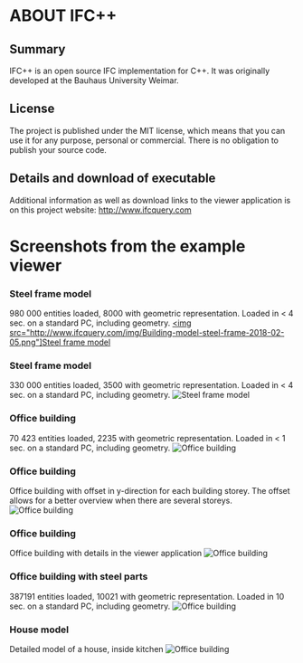 ABOUT IFC++
=============
## Summary
IFC++ is an open source IFC implementation for C++. It was originally developed at the Bauhaus University Weimar.

## License
The project is published under the MIT license, which means that you can use it for any purpose, personal or commercial. There is no obligation to publish your source code.

## Details and download of executable
Additional information as well as download links to the viewer application is on this project website: http://www.ifcquery.com


Screenshots from the example viewer
===========

 ### Steel frame model
 980 000 entities loaded, 8000 with geometric representation. Loaded in < 4 sec. on a standard PC, including geometry.
 [<img src="http://www.ifcquery.com/img/Building-model-steel-frame-2018-02-05.png"]Steel frame model](http://www.ifcquery.com/img/Building-model-steel-frame-2018-02-05.png)
 
   
### Steel frame model
 330 000 entities loaded, 3500 with geometric representation. Loaded in < 4 sec. on a standard PC, including geometry.
 ![Steel frame model](http://www.ifcquery.com/img/steel-frame.png)
 
 
### Office building
70 423 entities loaded, 2235 with geometric representation. Loaded in < 1 sec. on a standard PC, including geometry.
![Office building](http://www.ifcquery.com/img/Office-building.png)


### Office building
Office building with offset in y-direction for each building storey. The offset allows for a better overview when there are several storeys.
![Office building](http://www.ifcquery.com/img/storey-offset.png)
 
 

### Office building
Office building with details in the viewer application
![Office building](http://www.ifcquery.com/img/IfcQueryViewer-details.png)
 

### Office building with steel parts
387191 entities loaded, 10021 with geometric representation. Loaded in 10 sec. on a standard PC, including geometry.
![Office building](http://www.ifcquery.com/img/office-building-steelwork.png)


### House model
Detailed model of a house, inside kitchen
![Office building](http://www.ifcquery.com/img/Building-model-inside-kitchen.png)
				
